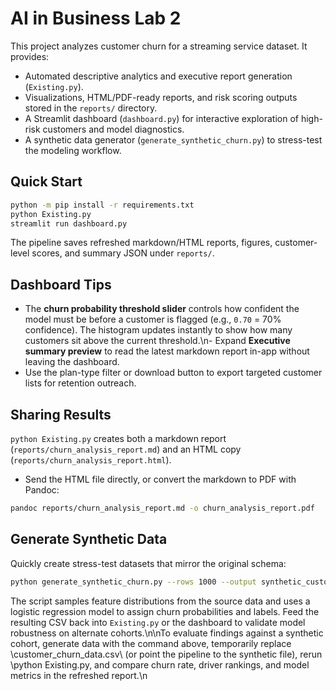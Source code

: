 # AI in Business Lab 2

This project analyzes customer churn for a streaming service dataset. It provides:

- Automated descriptive analytics and executive report generation (`Existing.py`).
- Visualizations, HTML/PDF-ready reports, and risk scoring outputs stored in the `reports/` directory.
- A Streamlit dashboard (`dashboard.py`) for interactive exploration of high-risk customers and model diagnostics.
- A synthetic data generator (`generate_synthetic_churn.py`) to stress-test the modeling workflow.

## Quick Start

```bash
python -m pip install -r requirements.txt
python Existing.py
streamlit run dashboard.py
```

The pipeline saves refreshed markdown/HTML reports, figures, customer-level scores, and summary JSON under `reports/`.

## Dashboard Tips

- The **churn probability threshold slider** controls how confident the model must be before a customer is flagged (e.g., `0.70` = 70% confidence). The histogram updates instantly to show how many customers sit above the current threshold.\n- Expand **Executive summary preview** to read the latest markdown report in-app without leaving the dashboard.
- Use the plan-type filter or download button to export targeted customer lists for retention outreach.

## Sharing Results

`python Existing.py` creates both a markdown report (`reports/churn_analysis_report.md`) and an HTML copy (`reports/churn_analysis_report.html`).

- Send the HTML file directly, or convert the markdown to PDF with Pandoc:

```bash
pandoc reports/churn_analysis_report.md -o churn_analysis_report.pdf
```


## Generate Synthetic Data

Quickly create stress-test datasets that mirror the original schema:

```bash
python generate_synthetic_churn.py --rows 1000 --output synthetic_customer_churn.csv
```

The script samples feature distributions from the source data and uses a logistic regression model to assign churn probabilities and labels. Feed the resulting CSV back into `Existing.py` or the dashboard to validate model robustness on alternate cohorts.\n\nTo evaluate findings against a synthetic cohort, generate data with the command above, temporarily replace \customer_churn_data.csv\ (or point the pipeline to the synthetic file), rerun \python Existing.py\, and compare churn rate, driver rankings, and model metrics in the refreshed report.\n

